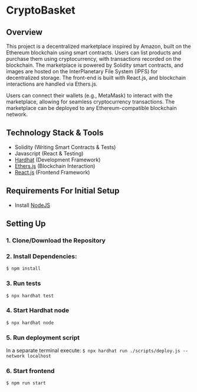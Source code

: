 # CryptoBasket

## Overview
This project is a decentralized marketplace inspired by Amazon, built on the Ethereum blockchain using smart contracts. Users can list products and purchase them using cryptocurrency, with transactions recorded on the blockchain. The marketplace is powered by Solidity smart contracts, and images are hosted on the InterPlanetary File System (IPFS) for decentralized storage. The front-end is built with React.js, and blockchain interactions are handled via Ethers.js.

Users can connect their wallets (e.g., MetaMask) to interact with the marketplace, allowing for seamless cryptocurrency transactions. The marketplace can be deployed to any Ethereum-compatible blockchain network.

## Technology Stack & Tools

- Solidity (Writing Smart Contracts & Tests)
- Javascript (React & Testing)
- [Hardhat](https://hardhat.org/) (Development Framework)
- [Ethers.js](https://docs.ethers.io/v5/) (Blockchain Interaction)
- [React.js](https://reactjs.org/) (Frontend Framework)

## Requirements For Initial Setup
- Install [NodeJS](https://nodejs.org/en/)

## Setting Up
### 1. Clone/Download the Repository

### 2. Install Dependencies:
`$ npm install`

### 3. Run tests
`$ npx hardhat test`

### 4. Start Hardhat node
`$ npx hardhat node`

### 5. Run deployment script
In a separate terminal execute:
`$ npx hardhat run ./scripts/deploy.js --network localhost`

### 6. Start frontend
`$ npm run start`
